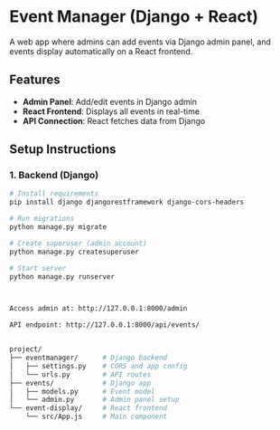 # Event Manager (Django + React)

A web app where admins can add events via Django admin panel, and events display automatically on a React frontend.

## Features
- **Admin Panel**: Add/edit events in Django admin
- **React Frontend**: Displays all events in real-time
- **API Connection**: React fetches data from Django

## Setup Instructions

### 1. Backend (Django)
```bash
# Install requirements
pip install django djangorestframework django-cors-headers

# Run migrations
python manage.py migrate

# Create superuser (admin account)
python manage.py createsuperuser

# Start server
python manage.py runserver



Access admin at: http://127.0.0.1:8000/admin

API endpoint: http://127.0.0.1:8000/api/events/


project/
├── eventmanager/      # Django backend
│   ├── settings.py    # CORS and app config
│   └── urls.py        # API routes
├── events/            # Django app
│   ├── models.py      # Event model
│   └── admin.py       # Admin panel setup
└── event-display/     # React frontend
    └── src/App.js     # Main component
